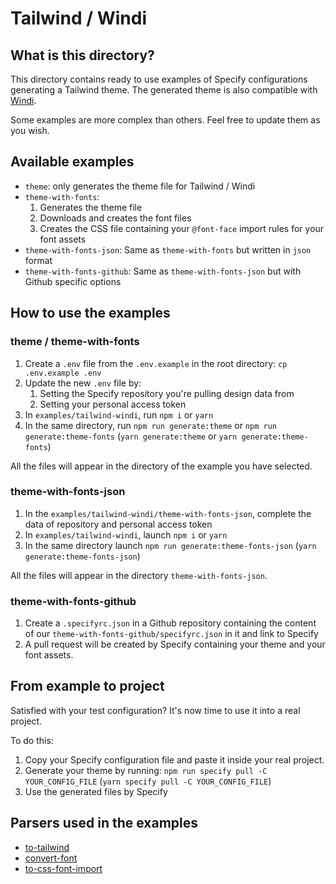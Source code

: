 # Tailwind / Windi

## What is this directory?
This directory contains ready to use examples of Specify configurations generating a Tailwind theme. The generated theme is also  compatible with [Windi](https://windicss.org/guide/configuration.html).

Some examples are more complex than others. Feel free to update them as you wish.

## Available examples
- `theme`: only generates the theme file for Tailwind / Windi
- `theme-with-fonts`:
  1. Generates the theme file
  2. Downloads and creates the font files
  3. Creates the CSS file containing your `@font-face` import rules for your font assets
- `theme-with-fonts-json`: Same as `theme-with-fonts` but written in `json` format
- `theme-with-fonts-github`: Same as `theme-with-fonts-json` but with Github specific options

## How to use the examples

### theme / theme-with-fonts

1. Create a `.env` file from the `.env.example` in the root directory: `cp .env.example .env`
2. Update the new `.env` file by:
   1. Setting the Specify repository you're pulling design data from
   2. Setting your personal access token
3. In `examples/tailwind-windi`, run `npm i` or `yarn`
4. In the same directory, run `npm run generate:theme` or `npm run generate:theme-fonts` (`yarn generate:theme` or `yarn generate:theme-fonts`)

All the files will appear in the directory of the example you have selected.

### theme-with-fonts-json

1. In the `examples/tailwind-windi/theme-with-fonts-json`, complete the data of repository and personal access token
2. In `examples/tailwind-windi`, launch `npm i` or `yarn`
3. In the same directory launch `npm run generate:theme-fonts-json` (`yarn generate:theme-fonts-json`)

All the files will appear in the directory `theme-with-fonts-json`.

### theme-with-fonts-github

1. Create a `.specifyrc.json` in a Github repository containing the content of our `theme-with-fonts-github/specifyrc.json` in it and link to Specify
2. A pull request will be created by Specify containing your theme and your font assets.

## From example to project
Satisfied with your test configuration? It's now time to use it into a real project.

To do this:
1. Copy your Specify configuration file and paste it inside your real project.
2. Generate your theme by running: `npm run specify pull -C YOUR_CONFIG_FILE` (`yarn specify pull -C YOUR_CONFIG_FILE`)
3. Use the generated files by Specify

## Parsers used in the examples
- [to-tailwind](https://github.com/Specifyapp/parsers/tree/master/parsers/to-tailwind)
- [convert-font](https://github.com/Specifyapp/parsers/tree/master/parsers/convert-font)
- [to-css-font-import](https://github.com/Specifyapp/parsers/tree/master/parsers/to-css-font-import)